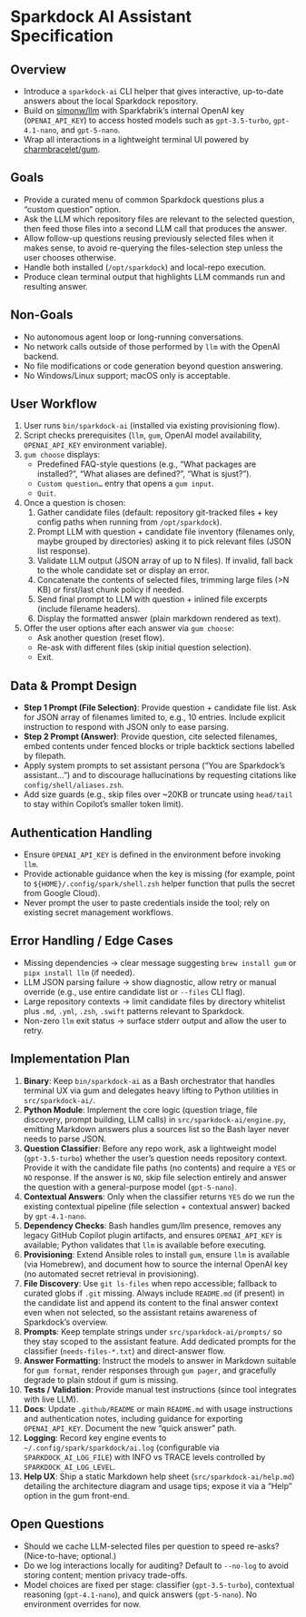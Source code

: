 # Sparkdock AI Assistant Specification

## Overview
- Introduce a `sparkdock-ai` CLI helper that gives interactive, up-to-date answers about the local Sparkdock repository.
- Build on [simonw/llm](https://github.com/simonw/llm) with Sparkfabrik’s internal OpenAI key (`OPENAI_API_KEY`) to access hosted models such as `gpt-3.5-turbo`, `gpt-4.1-nano`, and `gpt-5-nano`.
- Wrap all interactions in a lightweight terminal UI powered by [charmbracelet/gum](https://github.com/charmbracelet/gum).

## Goals
- Provide a curated menu of common Sparkdock questions plus a “custom question” option.
- Ask the LLM which repository files are relevant to the selected question, then feed those files into a second LLM call that produces the answer.
- Allow follow-up questions reusing previously selected files when it makes sense, to avoid re-querying the files-selection step unless the user chooses otherwise.
- Handle both installed (`/opt/sparkdock`) and local-repo execution.
- Produce clean terminal output that highlights LLM commands run and resulting answer.

## Non-Goals
- No autonomous agent loop or long-running conversations.
- No network calls outside of those performed by `llm` with the OpenAI backend.
- No file modifications or code generation beyond question answering.
- No Windows/Linux support; macOS only is acceptable.

## User Workflow
1. User runs `bin/sparkdock-ai` (installed via existing provisioning flow).
2. Script checks prerequisites (`llm`, `gum`, OpenAI model availability, `OPENAI_API_KEY` environment variable).
3. `gum choose` displays:
   - Predefined FAQ-style questions (e.g., “What packages are installed?”, “What aliases are defined?”, “What is sjust?”).
   - `Custom question…` entry that opens a `gum input`.
   - `Quit`.
4. Once a question is chosen:
   1. Gather candidate files (default: repository git-tracked files + key config paths when running from `/opt/sparkdock`).
   2. Prompt LLM with question + candidate file inventory (filenames only, maybe grouped by directories) asking it to pick relevant files (JSON list response).
   3. Validate LLM output (JSON array of up to N files). If invalid, fall back to the whole candidate set or display an error.
   4. Concatenate the contents of selected files, trimming large files (>N KB) or first/last chunk policy if needed.
   5. Send final prompt to LLM with question + inlined file excerpts (include filename headers).
   6. Display the formatted answer (plain markdown rendered as text).
5. Offer the user options after each answer via `gum choose`:
   - Ask another question (reset flow).
   - Re-ask with different files (skip initial question selection).
   - Exit.

## Data & Prompt Design
- **Step 1 Prompt (File Selection)**: Provide question + candidate file list. Ask for JSON array of filenames limited to, e.g., 10 entries. Include explicit instruction to respond with JSON only to ease parsing.
- **Step 2 Prompt (Answer)**: Provide question, cite selected filenames, embed contents under fenced blocks or triple backtick sections labelled by filepath.
- Apply system prompts to set assistant persona (“You are Sparkdock’s assistant…”) and to discourage hallucinations by requesting citations like `config/shell/aliases.zsh`.
- Add size guards (e.g., skip files over ~20KB or truncate using `head/tail` to stay within Copilot’s smaller token limit).

## Authentication Handling
- Ensure `OPENAI_API_KEY` is defined in the environment before invoking `llm`.
- Provide actionable guidance when the key is missing (for example, point to `${HOME}/.config/spark/shell.zsh` helper function that pulls the secret from Google Cloud).
- Never prompt the user to paste credentials inside the tool; rely on existing secret management workflows.

## Error Handling / Edge Cases
- Missing dependencies → clear message suggesting `brew install gum` or `pipx install llm` (if needed).
- LLM JSON parsing failure → show diagnostic, allow retry or manual override (e.g., use entire candidate list or `--files` CLI flag).
- Large repository contexts → limit candidate files by directory whitelist plus `.md`, `.yml`, `.zsh`, `.swift` patterns relevant to Sparkdock.
- Non-zero `llm` exit status → surface stderr output and allow the user to retry.

## Implementation Plan
1. **Binary**: Keep `bin/sparkdock-ai` as a Bash orchestrator that handles terminal UX via gum and delegates heavy lifting to Python utilities in `src/sparkdock-ai/`.
2. **Python Module**: Implement the core logic (question triage, file discovery, prompt building, LLM calls) in `src/sparkdock-ai/engine.py`, emitting Markdown answers plus a sources list so the Bash layer never needs to parse JSON.
3. **Question Classifier**: Before any repo work, ask a lightweight model (`gpt-3.5-turbo`) whether the user’s question needs repository context. Provide it with the candidate file paths (no contents) and require a `YES` or `NO` response. If the answer is `NO`, skip file selection entirely and answer the question with a general-purpose model (`gpt-5-nano`).
4. **Contextual Answers**: Only when the classifier returns `YES` do we run the existing contextual pipeline (file selection + contextual answer) backed by `gpt-4.1-nano`.
5. **Dependency Checks**: Bash handles gum/llm presence, removes any legacy GitHub Copilot plugin artifacts, and ensures `OPENAI_API_KEY` is available; Python validates that `llm` is available before executing.
6. **Provisioning**: Extend Ansible roles to install `gum`, ensure `llm` is available (via Homebrew), and document how to source the internal OpenAI key (no automated secret retrieval in provisioning).
7. **File Discovery**: Use `git ls-files` when repo accessible; fallback to curated globs if `.git` missing. Always include `README.md` (if present) in the candidate list and append its content to the final answer context even when not selected, so the assistant retains awareness of Sparkdock’s overview.
8. **Prompts**: Keep template strings under `src/sparkdock-ai/prompts/` so they stay scoped to the assistant feature. Add dedicated prompts for the classifier (`needs-files-*.txt`) and direct-answer flow.
9. **Answer Formatting**: Instruct the models to answer in Markdown suitable for `gum format`, render responses through `gum pager`, and gracefully degrade to plain stdout if gum is missing.
10. **Tests / Validation**: Provide manual test instructions (since tool integrates with live LLM).
11. **Docs**: Update `.github/README` or main `README.md` with usage instructions and authentication notes, including guidance for exporting `OPENAI_API_KEY`. Document the new “quick answer” path.
12. **Logging**: Record key engine events to `~/.config/spark/sparkdock/ai.log` (configurable via `SPARKDOCK_AI_LOG_FILE`) with INFO vs TRACE levels controlled by `SPARKDOCK_AI_LOG_LEVEL`.
13. **Help UX**: Ship a static Markdown help sheet (`src/sparkdock-ai/help.md`) detailing the architecture diagram and usage tips; expose it via a “Help” option in the gum front-end.

## Open Questions
- Should we cache LLM-selected files per question to speed re-asks? (Nice-to-have; optional.)
- Do we log interactions locally for auditing? Default to `--no-log` to avoid storing content; mention privacy trade-offs.
- Model choices are fixed per stage: classifier (`gpt-3.5-turbo`), contextual reasoning (`gpt-4.1-nano`), and quick answers (`gpt-5-nano`). No environment overrides for now.
